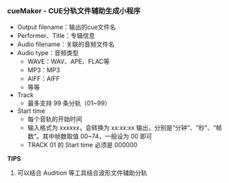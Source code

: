 ### cueMaker - CUE分轨文件辅助生成小程序

* Output filename：输出的cue文件名
* Performer、Title：专辑信息
* Audio filename：关联的音频文件名
* Audio type：音频类型
  * WAVE：WAV、APE、FLAC等
  * MP3：MP3
  * AIFF：AIFF
  * 等等
* Track
  * 最多支持 99 条分轨（01~99）
* Start time
  * 每个音轨的开始时间
  * 输入格式为 xxxxxx，会转换为 xx:xx:xx 输出，分别是“分钟”、“秒”、“帧数”。其中帧数取值 00~74，一般设为 00 即可
  * TRACK 01 的 Start time 必须是 000000

**TIPS**

1. 可以结合 Audition 等工具结合波形文件辅助分轨
